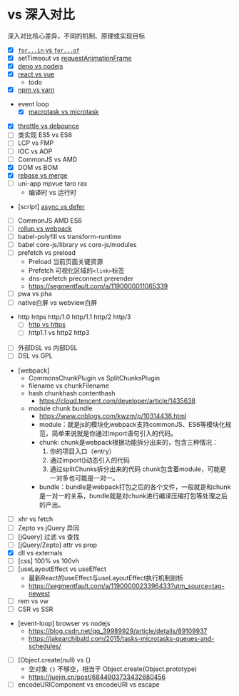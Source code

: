 # vs 深入对比

深入对比核心差异，不同的机制、原理或实现目标

- [x] [`for...in` vs `for...of`](../es6/17.for-of#forof-vs-forin)
- [x] setTimeout vs [requestAnimationFrame](../webapi/request-animation-frame)
- [x] [deno vs nodejs](https://github.com/cloudyan/deno-vs-node)
- [x] [react vs vue](https://github.com/cloudyan/react-vs-vue)
  - todo
- [x] [npm vs yarn](./npm-vs-yarn.md)
- event loop
  - [x] [macrotask vs microtask](../docs/event-loop)
- [x] [throttle vs debounce](./throttle-vs-debounce.md)
- [ ] 类实现 ES5 vs ES6
- [ ] LCP vs FMP
- [ ] IOC vs AOP
- [ ] CommonJS vs AMD
- [x] DOM vs BOM
- [x] [rebase vs merge](https://github.com/cloudyan/learn-git/blob/master/docs/rebase-vs-merge.md)
- [ ] uni-app mpvue taro rax
  - 编译时 vs 运行时
- [script] [async vs defer](../docs/2.script/readme.md)
- [ ] CommonJS AMD ES6
- [ ] [rollup vs webpack](./rollup-vs-webpack.md)
- [ ] babel-polyfill vs transform-runtime
- [ ] babel core-js/library vs core-js/modules
- [ ] prefetch vs preload
  - Preload 当前页面关键资源
  - Prefetch 可视化区域的`<link>`标签
  - dns-prefetch preconnect prerender
  - https://segmentfault.com/a/1190000011065339
- [ ] pwa vs pha
- [ ] native白屏 vs webview白屏
- http https http/1.0 http/1.1 http/2 http/3
  - [ ] [http vs https](./http-vs-https.md)
  - [ ] http1.1 vs http2 http3
- [ ] 外部DSL vs 内部DSL
- [ ] DSL vs GPL
- [webpack]
  - CommonsChunkPlugin vs SplitChunksPlugin
  - filename vs chunkFilename
  - hash chunkhash contenthash
    - https://cloud.tencent.com/developer/article/1435638
  - module chunk bundle
    - https://www.cnblogs.com/kwzm/p/10314438.html
    - module：就是js的模块化webpack支持commonJS、ES6等模块化规范，简单来说就是你通过import语句引入的代码。
    - chunk: chunk是webpack根据功能拆分出来的，包含三种情况：
      1. 你的项目入口（entry）
      2. 通过import()动态引入的代码
      3. 通过splitChunks拆分出来的代码
      chunk包含着module，可能是一对多也可能是一对一。
    - bundle：bundle是webpack打包之后的各个文件，一般就是和chunk是一对一的关系，bundle就是对chunk进行编译压缩打包等处理之后的产出。
- [ ] xhr vs fetch
- [ ] Zepto vs jQuery 异同
- [ ] [jQuery] 过滤 vs 查找
- [ ] [jQuery/Zepto] attr vs prop
- [x] dll vs externals
- [ ] [css] 100% vs 100vh
- [ ] [useLayoutEffect vs useEffect
  - 最新React的useEffect与useLayoutEffect执行机制剖析
  - https://segmentfault.com/a/1190000023396433?utm_source=tag-newest
- [ ] rem vs vw
- [ ] CSR vs SSR
- [event-loop] browser vs nodejs
  - https://blog.csdn.net/qq_39989929/article/details/89109937
  - https://jakearchibald.com/2015/tasks-microtasks-queues-and-schedules/
- [ ] [Object.create(null) vs {}
  - 空对象 `{}` 不够空，相当于 Object.create(Object.prototype)
  - https://juejin.cn/post/6844903733432680456
- [ ] encodeURIComponent vs encodeURI vs escape
